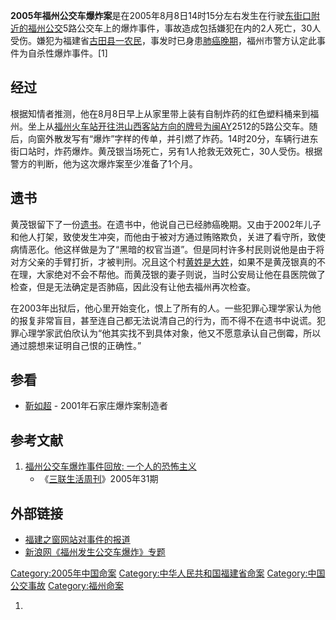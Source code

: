 **2005年福州公交车爆炸案**是在2005年8月8日14时15分左右发生在行驶[东街口附近的福州公交](../Page/东街口.md "wikilink")5路公交车上的爆炸事件，事故造成包括嫌犯在内的2人死亡，30人受伤。嫌犯为福建省[古田县一](../Page/古田县.md "wikilink")[农民](https://zh.wikipedia.org/wiki/农民 "wikilink")，事发时已身患[肺癌晚期](../Page/肺癌.md "wikilink")，福州市警方认定此事件为自杀性爆炸事件。\[1\]

## 经过

根据知情者推测，他在8月8日早上从家里带上装有自制炸药的红色塑料桶来到福州。坐上从[福州火车站开往洪山西客站方向的牌号为闽AY](https://zh.wikipedia.org/wiki/福州火车站 "wikilink")2512的5路公交车。随后，向窗外散发写有“爆炸”字样的传单，并引燃了炸药。14时20分，车辆行进东街口站时，炸药爆炸。黄茂银当场死亡，另有1人抢救无效死亡，30人受伤。根据警方的判断，他为这次爆炸案至少准备了1个月。

## 遗书

黄茂银留下了一份[遗书](https://zh.wikipedia.org/wiki/遗书 "wikilink")。在遗书中，他说自己已经肺癌晚期。又由于2002年儿子和他人打架，致使发生冲突，而他由于被对方通过贿赂欺负，关进了看守所，致使病情恶化。他这样做是为了“黑暗的权官当道”。但是同村许多村民则说他是由于将对方父亲的手臂打折，才被判刑。况且这个村[黄姓是大姓](https://zh.wikipedia.org/wiki/黄姓 "wikilink")，如果不是黄茂银真的不在理，大家绝对不会不帮他。而黄茂银的妻子则说，当时公安局让他在县医院做了检查，但是无法确定是否肺癌，因此没有让他去福州再次检查。

在2003年出狱后，他心里开始变化，恨上了所有的人。一些犯罪心理学家认为他的报复非常盲目，甚至连自己都无法说清自己的行为，而不得不在遗书中说谎。犯罪心理学家武伯欣认为“他其实找不到具体对象，他又不愿意承认自己倒霉，所以通过臆想来证明自己恨的正确性。”

## 参看

  - [靳如超](https://zh.wikipedia.org/wiki/靳如超 "wikilink") - 2001年石家庄爆炸案制造者

## 参考文献

1.  [福州公交车爆炸事件回放:
    一个人的恐怖主义](http://news.sina.com.cn/c/p/2005-08-18/13207532832.shtml)
    - 《[三联生活周刊](../Page/三联生活周刊.md "wikilink")》2005年31期

## 外部链接

  - [福建之窗网站对事件的报道](https://web.archive.org/web/20070927010101/http://www.66163.com/Fujian_w/bdxw/20050809/fj146483.html)
  - [新浪网《福州发生公交车爆炸》专题](http://news.sina.com.cn/z/fuzhoubomb/index.shtml)

[Category:2005年中国命案](https://zh.wikipedia.org/wiki/Category:2005年中国命案 "wikilink")
[Category:中华人民共和国福建省命案](https://zh.wikipedia.org/wiki/Category:中华人民共和国福建省命案 "wikilink")
[Category:中国公交事故](https://zh.wikipedia.org/wiki/Category:中国公交事故 "wikilink")
[Category:福州命案](https://zh.wikipedia.org/wiki/Category:福州命案 "wikilink")

1.